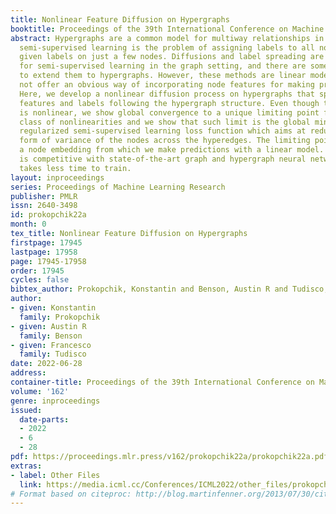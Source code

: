```yaml
---
title: Nonlinear Feature Diffusion on Hypergraphs
booktitle: Proceedings of the 39th International Conference on Machine Learning
abstract: Hypergraphs are a common model for multiway relationships in data, and hypergraph
  semi-supervised learning is the problem of assigning labels to all nodes in a hypergraph,
  given labels on just a few nodes. Diffusions and label spreading are classical techniques
  for semi-supervised learning in the graph setting, and there are some standard ways
  to extend them to hypergraphs. However, these methods are linear models, and do
  not offer an obvious way of incorporating node features for making predictions.
  Here, we develop a nonlinear diffusion process on hypergraphs that spreads both
  features and labels following the hypergraph structure. Even though the process
  is nonlinear, we show global convergence to a unique limiting point for a broad
  class of nonlinearities and we show that such limit is the global minimum of a new
  regularized semi-supervised learning loss function which aims at reducing a generalized
  form of variance of the nodes across the hyperedges. The limiting point serves as
  a node embedding from which we make predictions with a linear model. Our approach
  is competitive with state-of-the-art graph and hypergraph neural networks, and also
  takes less time to train.
layout: inproceedings
series: Proceedings of Machine Learning Research
publisher: PMLR
issn: 2640-3498
id: prokopchik22a
month: 0
tex_title: Nonlinear Feature Diffusion on Hypergraphs
firstpage: 17945
lastpage: 17958
page: 17945-17958
order: 17945
cycles: false
bibtex_author: Prokopchik, Konstantin and Benson, Austin R and Tudisco, Francesco
author:
- given: Konstantin
  family: Prokopchik
- given: Austin R
  family: Benson
- given: Francesco
  family: Tudisco
date: 2022-06-28
address:
container-title: Proceedings of the 39th International Conference on Machine Learning
volume: '162'
genre: inproceedings
issued:
  date-parts:
  - 2022
  - 6
  - 28
pdf: https://proceedings.mlr.press/v162/prokopchik22a/prokopchik22a.pdf
extras:
- label: Other Files
  link: https://media.icml.cc/Conferences/ICML2022/other_files/prokopchik22a-supp.zip
# Format based on citeproc: http://blog.martinfenner.org/2013/07/30/citeproc-yaml-for-bibliographies/
---
```

